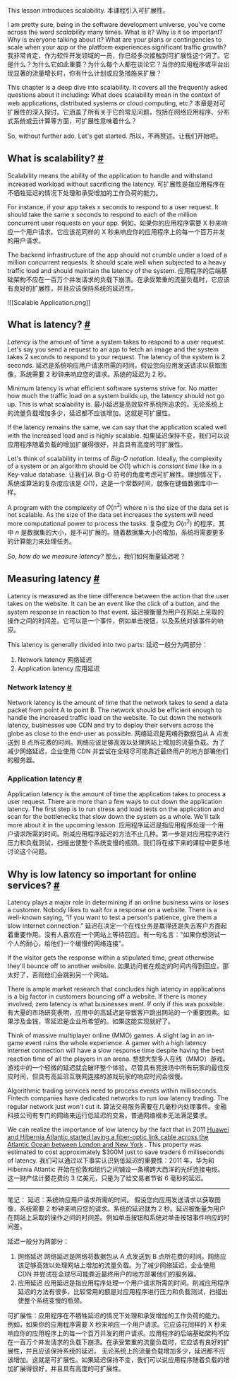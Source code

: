 This lesson introduces scalability.
本课程引入可扩展性。

I am pretty sure, being in the software development universe, you've come across the word _scalability_ many times. What is it? Why is it so important? Why is everyone talking about it? What are your plans or contingencies to scale when your app or the platform experiences significant traffic growth?
我非常肯定，作为软件开发领域的一员，你已经多次接触到可扩展性这个词了。它是什么？为什么它如此重要？为什么每个人都在谈论它？当你的应用程序或平台出现显著的流量增长时，你有什么计划或应急措施来扩展？

This chapter is a deep dive into scalability. It covers all the frequently asked questions about it including: What does scalability mean in the context of web applications, distributed systems or cloud computing, etc.?
本章是对可扩展性的深入探讨。它涵盖了所有关于它的常见问题，包括在网络应用程序、分布式系统或云计算等方面，可扩展性意味着什么？

So, without further ado. Let's get started.
所以，不再赘述。让我们开始吧。

## What is scalability? [#](https://www.educative.io/courses/web-application-software-architecture-101/YQmwW9gGKkM#What-is-scalability?)

Scalability means the ability of the application to handle and withstand increased workload without sacrificing the latency.
可扩展性是指应用程序在不牺牲延迟的情况下处理和承受增加的工作负荷的能力。

For instance, if your app takes x seconds to respond to a user request. It should take the same x seconds to respond to each of the million concurrent user requests on your app.
例如，如果你的应用程序需要 X 秒来响应一个用户请求。它应该花同样的 X 秒来响应你的应用程序上的每一个百万并发的用户请求。

The backend infrastructure of the app should not crumble under a load of a million concurrent requests. It should scale well when subjected to a heavy traffic load and should maintain the latency of the system.
应用程序的后端基础架构不应在一百万个并发请求的负载下崩溃。在承受繁重的流量负载时，它应该有良好的扩展性，并且应该保持系统的延迟性。

![[Scalable Application.png]]

## What is latency? [#](https://www.educative.io/courses/web-application-software-architecture-101/YQmwW9gGKkM#What-is-latency?)

_Latency_ is the amount of time a system takes to respond to a user request. Let's say you send a request to an app to fetch an image and the system takes 2 seconds to respond to your request. The latency of the system is 2 seconds.
延迟是系统响应用户请求所需的时间。假设您向应用发送请求以获取图像，系统需要 2 秒钟来响应您的请求。系统的延迟为 2 秒。

Minimum latency is what efficient software systems strive for. No matter how much the traffic load on a system builds up, the latency should not go up. This is what scalability is.
最小延迟是高效软件系统所追求的。无论系统上的流量负载增加多少，延迟都不应该增加。这就是可扩展性。

If the latency remains the same, we can say that the application scaled well with the increased load and is highly scalable.
如果延迟保持不变，我们可以说应用程序随着负载的增加扩展得很好，并且具有高度的可扩展性。

Let's think of scalability in terms of _Big-O notation_. Ideally, the complexity of a system or an algorithm should be $O(1)$ which is _constant time_ like in a Key-value database.
让我们从 Big-O 符号的角度考虑可扩展性。理想情况下，系统或算法的复杂度应该是 $O(1)$，这是一个常数时间，就像在键值数据库中一样。

A program with the complexity of $O(n^2)$ where n is the size of the data set is not scalable. As the size of the data set increases the system will need more computational power to process the tasks.
复杂度为 $O(n^2)$ 的程序，其中 $n$ 是数据集的大小，是不可扩展的。随着数据集大小的增加，系统将需要更多的计算能力来处理任务。

_So, how do we measure latency?_
那么，我们如何衡量延迟呢？

## Measuring latency [#](https://www.educative.io/courses/web-application-software-architecture-101/YQmwW9gGKkM#Measuring-latency)

Latency is measured as the time difference between the action that the user takes on the website. It can be an event like the click of a button, and the system response in reaction to that event.
延迟被衡量为用户在网站上采取的操作之间的时间差。它可以是一个事件，例如单击按钮，以及系统对该事件的响应。

This latency is generally divided into two parts:
延迟一般分为两部分：

1.  Network latency
网络延迟
2.  Application latency
应用延迟

### Network latency [#](https://www.educative.io/courses/web-application-software-architecture-101/YQmwW9gGKkM#Network-latency)

Network latency is the amount of time that the network takes to send a data packet from point A to point B. The network should be efficient enough to handle the increased traffic load on the website. To cut down the network latency, businesses use CDN and try to deploy their servers across the globe as close to the end-user as possible.
网络延迟是网络将数据包从 A 点发送到 B 点所花费的时间。网络应该足够高效以处理网站上增加的流量负载。为了减少网络延迟，企业使用 CDN 并尝试在全球尽可能靠近最终用户的地方部署他们的服务器。

### Application latency [#](https://www.educative.io/courses/web-application-software-architecture-101/YQmwW9gGKkM#Application-latency)

Application latency is the amount of time the application takes to process a user request. There are more than a few ways to cut down the application latency. The first step is to run stress and load tests on the application and scan for the bottlenecks that slow down the system as a whole. We'll talk more about it in the upcoming lesson.
应用程序延迟是指应用程序处理一个用户请求所需的时间。削减应用程序延迟的方法不止几种。第一步是对应用程序进行压力和负载测试，扫描出使整个系统变慢的瓶颈。我们将在接下来的课程中更多地讨论这个问题。

## Why is low latency so important for online services? [#](https://www.educative.io/courses/web-application-software-architecture-101/YQmwW9gGKkM#Why-is-low-latency-so-important-for-online-services?)

Latency plays a major role in determining if an online business wins or loses a customer. Nobody likes to wait for a response on a website. There is a well-known saying, “if you want to test a person's patience, give them a slow internet connection.”
延迟在决定一个在线业务是赢得还是失去客户方面起着重要作用。没有人喜欢在一个网站上等待回应。有一句名言："如果你想测试一个人的耐心，给他们一个缓慢的网络连接"。

If the visitor gets the response within a stipulated time, great otherwise they'll bounce off to another website.
如果访问者在规定的时间内得到回应，那太好了，否则他们会跳到另一个网站。

There is ample market research that concludes high latency in applications is a big factor in customers bouncing off a website. If there is money involved, zero latency is what businesses want. If only if this was possible.
有大量的市场研究表明，应用中的高延迟是导致客户跳出网站的一个重要因素。如果涉及金钱，零延迟是企业所希望的。如果这能实现就好了。

Think of massive multiplayer online (MMO) games. A slight lag in an in-game event ruins the whole experience. A gamer with a high latency internet connection will have a slow response time despite having the best reaction time of all the players in an arena.
想想大型多人在线（MMO）游戏。游戏中的一个轻微的延迟就会破坏整个体验。尽管具有竞技场中所有玩家的最佳反应时间，但具有高延迟互联网连接的游戏玩家的响应时间会很慢。

Algorithmic trading services need to process events within milliseconds. Fintech companies have dedicated networks to run low latency trading. The regular network just won't cut it.
算法交易服务需要在几毫秒内处理事件。金融科技公司有专门的网络来运行低延迟的交易。普通网络根本无法满足要求。

We can realize the importance of low latency by the fact that in 2011 [Huawei and Hibernia Atlantic started laying a fiber-optic link cable across the Atlantic Ocean between London and New York](https://www.telegraph.co.uk/technology/news/8753784/The-300m-cable-that-will-save-traders-milliseconds.html) . This property was estimated to cost approximately $300M just to save traders 6 milliseconds of latency.
我们可以通过以下事实认识到低延迟的重要性：2011 年，华为和 Hibernia Atlantic 开始在伦敦和纽约之间铺设一条横跨大西洋的光纤连接电缆。这一财产估计要花费约 3 亿美元，只是为了给交易者节省 6 毫秒的延迟。

---

笔记：
延迟：系统响应用户请求所需的时间。
假设您向应用发送请求以获取图像，系统需要 2 秒钟来响应您的请求。系统的延迟就为 2 秒。延迟被衡量为用户在网站上采取的操作之间的时间差。例如单击按钮和系统对单击按钮事件响应的时间差。

延迟一般分为两部分：
1. 网络延迟
网络延迟是网络将数据包从 A 点发送到 B 点所花费的时间。网络应该足够高效以处理网站上增加的流量负载。为了减少网络延迟，企业使用 CDN 并尝试在全球尽可能靠近最终用户的地方部署他们的服务器。
2. 应用延迟
应用延迟是指应用程序处理一个用户请求所需的时间。削减应用程序延迟的方法有很多，比较常用的额是对应用程序进行压力和负载测试，扫描出使整个系统变慢的瓶颈。

可扩展性：应用程序在不牺牲延迟的情况下处理和承受增加的工作负荷的能力。
例如，如果你的应用程序需要 X 秒来响应一个用户请求。它应该花同样的 X 秒来响应你的应用程序上的每一个百万并发的用户请求。应用程序的后端基础架构不应在一百万个并发请求的负载下崩溃。在承受繁重的流量负载时，它应该有良好的扩展性，并且应该保持系统的延迟。
无论系统上的流量负载增加多少，延迟都不应该增加。这就是可扩展性。如果延迟保持不变，我们可以说应用程序随着负载的增加扩展得很好，并且具有高度的可扩展性。
